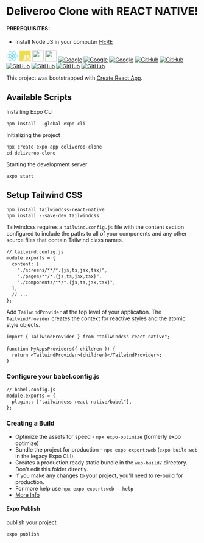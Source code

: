# Deliveroo Clone with REACT NATIVE!

#### PREREQUISITES:
- Install Node JS in your computer <a href='https://nodejs.org/en/'>HERE</a>

<a href="#facebook"><img src="https://raw.githubusercontent.com/devicons/devicon/master/icons/react/react-original.svg" alt="Facebook" width="30" height="30" /></a>
<a href="#instagram"><img src="https://raw.githubusercontent.com/devicons/devicon/master/icons/javascript/javascript-plain.svg" alt="Instagram" width="30" height="30" /></a>
<a href="#"><img src="https://user-images.githubusercontent.com/99184393/183095729-0ae04014-a62c-4013-93ff-6861fbff308e.png" alt="" width="30" height="30" /></a>
<a href="#"><img src="https://user-images.githubusercontent.com/99184393/179383376-874f547c-4e6f-4826-850e-706b009e7e2b.png" alt="" width="30" height="30" /></a>
<a href="#google"><img src="https://raw.githubusercontent.com/atulmy/oauth/master/web/public/images/social/google.svg" alt="Google" width="30" height="30" /></a>
<a href="#google"><img src="https://user-images.githubusercontent.com/99184393/180461713-76c02155-35f5-497e-b3a3-364fec13da39.png" alt="Google" width="30" height="30" /></a>
<a href="#google"><img src="https://user-images.githubusercontent.com/99184393/180462270-ea4a249c-627c-4479-9431-5c3fd25454c4.png" alt="Google" width="30" height="30" /></a>
<a href="#github"><img src="https://user-images.githubusercontent.com/99184393/182531543-22e5cec1-bf41-444c-80b0-c2b7205b99ca.png" alt="GitHub" width="30" height="30" /></a>
<a href="#github"><img src="https://user-images.githubusercontent.com/99184393/182531694-325c7651-c586-4b79-9304-9b7d39fd2a95.png" alt="GitHub" width="30" height="30" /></a>
<a href="#github"><img src="https://user-images.githubusercontent.com/99184393/182531879-62dd069e-d5aa-456c-874e-fb5303a5fa3c.png" alt="GitHub" width="30" height="30" /></a>
<a href="#github"><img src="https://github.githubassets.com/images/modules/logos_page/Octocat.png" alt="GitHub" width="30" height="30" /></a>
<a href="#github"><img src="https://raw.githubusercontent.com/atulmy/oauth/master/web/public/images/tech/github.svg" alt="GitHub" width="30" height="30" /></a>
<a href="#github"><img src="https://assets.stickpng.com/images/580b57fcd9996e24bc43c520.png" alt="GitHub" width="30" height="30" /></a>

This project was bootstrapped with [Create React App](https://github.com/facebook/create-react-app).

## Available Scripts
 Installing Expo CLI

```
npm install --global expo-cli
```
Initializing the project
```
npx create-expo-app deliveroo-clone 
cd deliveroo-clone
```

 Starting the development server
```
expo start
```
## Setup Tailwind CSS
```
npm install tailwindcss-react-native
npm install --save-dev tailwindcss
```
Tailwindcss requires a ``tailwind.config.js`` file with the content section configured to include the paths to all of your components and any other source files that contain Tailwind class names.
```
// tailwind.config.js
module.exports = {
  content: [
    "./screens/**/*.{js,ts,jsx,tsx}",
    "./pages/**/*.{js,ts,jsx,tsx}",
    "./components/**/*.{js,ts,jsx,tsx}",
  ],
  // ...
};
```
Add ``TailwindProvider`` at the top level of your application. The ``TailwindProvider`` creates the context for reactive styles and the atomic style objects.
```
import { TailwindProvider } from "tailwindcss-react-native";

function MyAppsProviders({ children }) {
  return <TailwindProvider>{children}</TailwindProvider>;
}
```
### Configure your babel.config.js
```
// babel.config.js
module.exports = {
  plugins: ["tailwindcss-react-native/babel"],
};
```

### Creating a Build
- Optimize the assets for speed - ``npx expo-optimize`` (formerly expo optimize)
- Bundle the project for production - ``npx expo export:web`` (``expo build:web`` in the legacy Expo CLI).
- Creates a production ready static bundle in the ``web-build/`` directory. Don't edit this folder directly.
- If you make any changes to your project, you'll need to re-build for production.
- For more help use ``npx expo export:web --help``
- <a href="https://docs.expo.dev/eas" target="_blank">More Info</a>

#### Expo Publish
publish your project
```
expo publish
```
